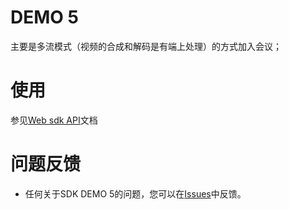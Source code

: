 # DEMO 5
主要是多流模式（视频的合成和解码是有端上处理）的方式加入会议；
# 使用
 参见[Web sdk API](https://dev.myvmr.cn/doc/03_webrtc_video_sdk?t=cn&f=3_API_DOCUMENT)文档
 
# 问题反馈
* 任何关于SDK DEMO 5的问题，您可以在[Issues](https://github.com/VideoCloudTeam/WEB-SDK/issues/new)中反馈。




